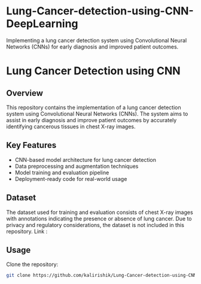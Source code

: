 # Lung-Cancer-detection-using-CNN-DeepLearning
 Implementing a lung cancer detection system using Convolutional Neural Networks (CNNs) for early diagnosis and improved patient outcomes.
# Lung Cancer Detection using CNN

## Overview
This repository contains the implementation of a lung cancer detection system using Convolutional Neural Networks (CNNs). The system aims to assist in early diagnosis and improve patient outcomes by accurately identifying cancerous tissues in chest X-ray images.

## Key Features
- CNN-based model architecture for lung cancer detection
- Data preprocessing and augmentation techniques
- Model training and evaluation pipeline
- Deployment-ready code for real-world usage

## Dataset
The dataset used for training and evaluation consists of chest X-ray images with annotations indicating the presence or absence of lung cancer. Due to privacy and regulatory considerations, the dataset is not included in this repository.
Link : 
## Usage
Clone the repository:
   ```bash
   git clone https://github.com/kalirishik/Lung-Cancer-detection-using-CNN-DeepLearning


